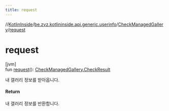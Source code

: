 ```yaml
---
title: request
---
```

//[KotlinInside](../../../index.html)/[be.zvz.kotlininside.api.generic.userinfo](../index.html)/[CheckManagedGallery](index.html)/[request](request.html)



# request



[jvm]\
fun [request](request.html)(): [CheckManagedGallery.CheckResult](-check-result/index.html)



내 갤러리 정보를 받아옵니다.



#### Return



내 갤러리 정보를 반환합니다.




